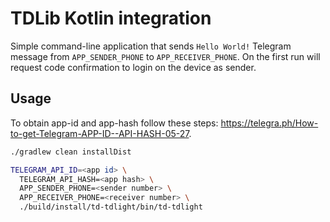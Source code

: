 # TDLib Kotlin integration

Simple command-line application that sends `Hello World!` Telegram message from `APP_SENDER_PHONE` to `APP_RECEIVER_PHONE`.
On the first run will request code confirmation to login on the device as sender.

## Usage

To obtain app-id and app-hash follow these steps: https://telegra.ph/How-to-get-Telegram-APP-ID--API-HASH-05-27.

```bash
./gradlew clean installDist

TELEGRAM_API_ID=<app id> \
  TELEGRAM_API_HASH=<app hash> \
  APP_SENDER_PHONE=<sender number> \
  APP_RECEIVER_PHONE=<receiver number> \
  ./build/install/td-tdlight/bin/td-tdlight
```
